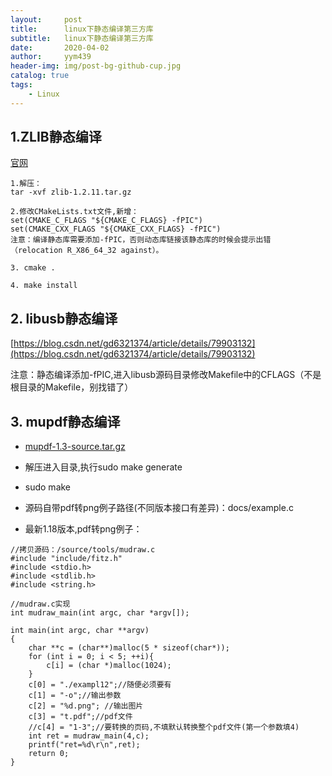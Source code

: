 ```yaml
---
layout:     post
title:      linux下静态编译第三方库
subtitle:   linux下静态编译第三方库
date:       2020-04-02
author:     yym439
header-img: img/post-bg-github-cup.jpg
catalog: true
tags:
    - Linux
---
```


## 1.ZLIB静态编译

[官网](http://www.zlib.net/)

```
1.解压：
tar -xvf zlib-1.2.11.tar.gz

2.修改CMakeLists.txt文件,新增：
set(CMAKE_C_FLAGS "${CMAKE_C_FLAGS} -fPIC")
set(CMAKE_CXX_FLAGS "${CMAKE_CXX_FLAGS} -fPIC")
注意：编译静态库需要添加-fPIC，否则动态库链接该静态库的时候会提示出错
（relocation R_X86_64_32 against）。

3. cmake .

4. make install
```

## 2. libusb静态编译
[https://blog.csdn.net/gd6321374/article/details/79903132](https://blog.csdn.net/gd6321374/article/details/79903132)

注意：静态编译添加-fPIC,进入libusb源码目录修改Makefile中的CFLAGS（不是根目录的Makefile，别找错了）

## 3. mupdf静态编译

- [mupdf-1.3-source.tar.gz](https://www.mupdf.com/downloads/index.html)

- 解压进入目录,执行sudo make generate

- sudo make

- 源码自带pdf转png例子路径(不同版本接口有差异)：docs/example.c

- 最新1.18版本,pdf转png例子：
```
//拷贝源码：/source/tools/mudraw.c
#include "include/fitz.h"
#include <stdio.h>
#include <stdlib.h>
#include <string.h>

//mudraw.c实现
int mudraw_main(int argc, char *argv[]);

int main(int argc, char **argv)
{
	char **c = (char**)malloc(5 * sizeof(char*));
	for (int i = 0; i < 5; ++i){
		c[i] = (char *)malloc(1024);
	}
	c[0] = "./exampl12";//随便必须要有
	c[1] = "-o";//输出参数
	c[2] = "%d.png"; //输出图片
	c[3] = "t.pdf";//pdf文件
	//c[4] = "1-3";//要转换的页码,不填默认转换整个pdf文件(第一个参数填4)
	int ret = mudraw_main(4,c);
	printf("ret=%d\r\n",ret);
	return 0;
}
```